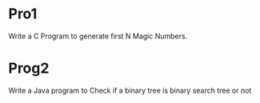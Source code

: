 # Pro1
Write a C Program to generate first N Magic Numbers.

# Prog2
Write a Java program to Check if a binary tree is binary search tree or not
